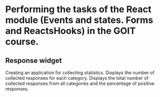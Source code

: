 # Performing the tasks of the React module (Events and states. Forms and ReactsHooks) in the GOIT course.

## Response widget
Creating an application for collecting statistics. Displays the number of collected responses for each category. Displays the total number of collected responses from all categories and the percentage of positive responses. 
